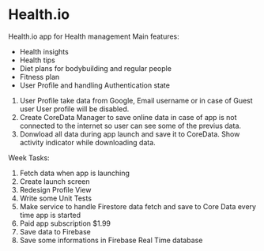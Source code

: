 # Health.io
 Health.io app for Health management
 Main features: 
 - Health insights
 - Health tips
 - Diet plans for bodybuilding and regular people
 - Fitness plan 
 - User Profile and handling Authentication state

1. User Profile take data from Google, Email username or in case of Guest user User profile will be disabled.
2. Create CoreData Manager to save online data in case of app is not connected to the internet so user can see some of the previus data.
3. Donwload all data during app launch and save it to CoreData. Show activity indicator while downloading data.


Week Tasks:
 1. Fetch data when app is launching
 2. Create launch screen
 5. Redesign Profile View
 7. Write some Unit Tests 
 9. Make service to handle Firestore data fetch and save to Core Data every time app is started
 11. Paid app subscription $1.99
 12. Save data to Firebase
 13. Save some informations in Firebase Real Time database
